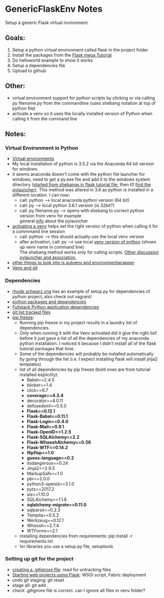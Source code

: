 # GenericFlaskEnv Notes

Setup a generic Flask virtual invironment.

## Goals:
1. Setup a python virtual environment called flask in the project folder
2. Install the packages from the [Flask mega Tutorial][flaskMegaTutorial]
3. Do helloworld example to show it works
4. Setup a dependencies file
5. Upload to github

## Other:
* virtual environment support for python scripts by clicking or via calling
py filename.py from the commandline (uses shebang notation at top of python file)
* activate a venv so it uses the locally installed version of Python when calling it from the command line


## Notes:
### Virtual Environment in Python
* [Virtual environments][theHitchhikersGuidetoPython]
* My local installation of python is 3.5.2 via the Anaconda 64 bit version for windows
* it seems anaconda doesn't come with the python file launcher for windows, need to get 
a py.exe file and add it to the windows system directory ([started from shebangs in flask tutorial file][shebangsSO], 
then t0 [find the pylauncher][pylauncherWinSO]). This method was altered in 3.6 as python
is installed in a different location. I can now:
    - call: python --> local anaconda python version (64 bit)
    - call: py --> local python 3.6.1 version (is 32bit?)
    - call: py filename.py --> opens with shebang to correct python version from venv for example  
    general [info][pyLauncherInfo] about the pylauncher     
* [activating a venv][soVenvActivate] helps set the right version of python when calling it for a commmand line session
    - call: python --> this should actually use the local venv version
    - after activation, call: py --> use local [venv version of python][soVenvActivate2] (shows up venv name in command line)  
    The shebang method works only for calling scripts. [Other discussion pylauncher and association.][soVenvAss]
* [other things to look into is autoenv and environmentwrapper][autoEnvWrapper]
* [Venv and git][vEnvGit]

### Dependencies
* [rhode schwarz vna][rsVna] has an example of setup.py for dependencies of python project, also check out vagrant/
* [python packages and dependencies][pyPackDep]
* [Fullstack Python application dependencies][fsPyAppDep]
* [git list tracked files][gitTracked]
* [pip freeze][pipFreeze]: 
    - Running pip freeze in my project results in a laundry list of dependencies. 
    - Only when running it with the Venv activated did it give the right list! before it just
    gave a list of all the dependencies of my anaconda python installation. I noticed
    it because I didn't install all of the flask tutorial packages that time.
    - Some of the dependencies will probably be installed automatically by going through
    the list (i.e. I expect installing flask will install jinja2 templates)
    - list of all dependencies by pip freeze (bold ones are from tutorial installed explicitly):
        * Babel==2.4.0
        * blinker==1.4
        * click==6.7
        * **coverage==4.3.4**
        * decorator==4.0.11
        * defusedxml==0.5.0
        * **Flask==0.12.1**
        * **Flask-Babel==0.11.1**
        * **Flask-Login==0.4.0**
        * **Flask-Mail==0.9.1**
        * **Flask-OpenID==1.2.5**
        * **Flask-SQLAlchemy==2.2**
        * **Flask-WhooshAlchemy==0.56**
        * **Flask-WTF==0.14.2**
        * **flipflop==1.0**
        * **guess-language==0.2**
        * itsdangerous==0.24
        * Jinja2==2.9.5
        * MarkupSafe==1.0
        * pbr==2.0.0
        * python3-openid==3.1.0
        * pytz==2017.2
        * six==1.10.0
        * SQLAlchemy==1.1.8
        * **sqlalchemy-migrate==0.11.0**
        * sqlparse==0.2.3
        * Tempita==0.5.2
        * Werkzeug==0.12.1
        * Whoosh==2.7.4
        * WTForms==2.1
    - installing dependencies from requirements: pip install -r requirements.txt
    - for libraries you use a setup.py file, setuptools

### Setting up git for the project
* [creating a .gitignore file][gitIgnore]: read for untracking files
* [Starting web projects using Flask][enigmetaFlask]: WSGI script, Fabric deployment
* undo git staging: git reset
* stage all: git add .
* check .gitignore file is correct. can I ignore all files in venv folder?




[flaskMegaTutorial]: https://blog.miguelgrinberg.com/post/the-flask-mega-tutorial-part-i-hello-world
[theHitchhikersGuidetoPython]: http://python-guide-pt-br.readthedocs.io/en/latest/dev/virtualenvs/
[shebangsSO]: http://stackoverflow.com/questions/7574453/shebang-notation-python-scripts-on-windows-and-linux
[pylauncherWinSO]: http://stackoverflow.com/questions/30794342/python-windows-where-is-the-python-launcher
[pyLauncherInfo]: https://www.python.org/dev/peps/pep-0486/
[rsVna]: https://github.com/Terrabits/rohdeschwarz
[pyPackDep]: http://python-packaging.readthedocs.io/en/latest/dependencies.html
[fsPyAppDep]: https://www.fullstackpython.com/application-dependencies.html
[pipFreeze]: https://pip.pypa.io/en/stable/reference/pip_freeze/
[soVenvAss]: http://stackoverflow.com/questions/4879624/why-doesnt-virtualenv-on-windows-associate-py-pyw-pyo-pyc-files-with-virtua
[soVenvActivate]: http://stackoverflow.com/questions/4037939/powershell-says-execution-of-scripts-is-disabled-on-this-system
[soVenvActivate2]: http://stackoverflow.com/questions/14604699/how-to-activate-virtualenv
[gitIgnore]: https://help.github.com/articles/ignoring-files/
[enigmetaFlask]: http://www.enigmeta.com/blog/starting-flask/
[autoEnvWrapper]: http://timmyreilly.azurewebsites.net/python-pip-virtualenv-installation-on-windows/
[vEnvGit]: http://stackoverflow.com/questions/6590688/is-it-bad-to-have-my-virtualenv-directory-inside-my-git-repository
[gitTracked]: http://stackoverflow.com/questions/15606955/how-can-i-make-git-show-a-list-of-the-files-that-are-being-tracked